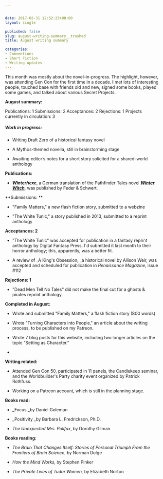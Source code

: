 ```yaml
---


date: 2017-08-31 12:52:23+00:00
layout: single

published: false
slug: august-writing-summary__trashed
title: August writing summary

categories:
- Conventions
- Short Fiction
- Writing updates
---
```


This month was mostly about the novel-in-progress. The highlight, however, was attending Gen Con for the first time in a decade. I met lots of interesting people, touched base with friends old and new, signed some books, played some games, and talked about various Secret Projects.

**August summary:**


Publications: 1
Submissions: 2
Acceptances: 2
Rejections: 1
Projects currently in circulation: 3





##### **Work in progress:**





 	
  * Writing Draft Zero of a historical fantasy novel

 	
  * A Mythos-themed novella, still in brainstorming stage

 	
  * Awaiting editor’s notes for a short story solicited for a shared-world anthology


**Publications:**



 	
  * _**Winterhexe**_, a German translation of the Pathfinder Tales novel [**_Winter Witch_**](http://www.elainecunningham.com/books/pathfinder-tales/winter-witch-info/), was published by Feder & Schwert.


**Submissions: **



 	
  * "Family Matters," a new flash fiction story, submitted to a webzine

 	
  * "The White Tunic," a story published in 2013, submitted to a reprint anthology


**Acceptances: 2**



 	
  * "The White Tunic" was accepted for publication in a fantasy reprint anthology by Digital Fantasy Press. I'd submitted it last month to their horror anthology; this, apparently, was a better fit.

 	
  * A review of _A King's Obsession, _a historical novel by Allison Weir, was accepted and scheduled for publication in _Renaissance Magazine,_ issue #112


**Rejections: 1**



 	
  * "Dead Men Tell No Tales" did not make the final cut for a ghosts & pirates reprint anthology.


**Completed in August:**



 	
  * Wrote and submitted "Family Matters," a flash fiction story (800 words)

 	
  * Wrote "Turning Characters into People," an article about the writing process, to be published on my Patreon.

 	
  * Wrote 7 blog posts for this website, including two longer articles on the topic "Setting as Character."

 	
  * 

**Writing related:**



 	
  * Attended Gen Con 50, participated in 11 panels, the Candlekeep seminar, and the Worldbuilder's Party charity event organized by Patrick Rothfuss.

 	
  * Working on a Patreon account, which is still in the planning stage.


**Books read:**



 	
  * _Focus _by Daniel Goleman

 	
  * _Positivity _by Barbara L. Fredrickson, Ph.D.

 	
  * _The Unexpected Mrs. Polifax_, by Dorothy Gilman


**Books reading:**



 	
  * _The Brain That Changes Itself: Stories of Personal Triumph From the Frontiers of Brain Science_, by Norman Dolge

 	
  * _How the Mind Works,_ by Stephen Pinker

 	
  * _The Private Lives of Tudor Women,_ by Elizabeth Norton


